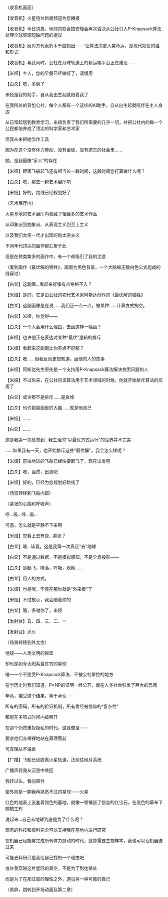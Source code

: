 （收音机画面）

【收音机】火星电台新闻频道为您播报

【收音机】今日清晨，地球的联合国安理会再次否决从公社引入P-Knapsack算法处理全球资源短缺问题的提议

【收音机】反对方代表铃木千园指出——‘让算法决定人类命运，是现代奴役的温和形式’

【收音机】与此同时，公社在月球轨道上的新运输平台正在建设……

【米娅】主人，您的早餐已经做好了，请慢用

【白爻】嗯，多谢了

米娅是我的助手，自从我出生起就陪着我了

在我所处的背包公社，每个人都有一个这样的AI助手，自从出生起就陪伴在主人身边

从日常起居到教育学习，米娅负责了我们所需要的几乎一切，并把公社内的每一个公民都培养成了顶尖的科学家和艺术家

但我从未把她当作工具

因为在这个没有体力劳动、没有金钱、没有遗忘的社会里……

她，是我最像“家人”的存在

【米娅】距离飞船起飞还有相当长一段时间，这段时间您打算做什么呢？

【白爻】嗯，那去一趟艺术展厅吧

【米娅】好的，路线已经规划好了

（艺术展厅内）

火星基地的艺术展厅内收藏了相当多的艺术作品

从印象派到抽象派、从表现主义到至上主义

以及我们太空一代才出现的后太空主义

不同年代顶尖的画作都汇聚于此

但是在种类繁多的画作中，有一个却吸引了我的注意

（看到画作《最优解的牺牲》，画面为黑色背景，一个大脑被无数白色公式组成的线穿过）

【白爻】这副画...看起来好像有点格格不入？

【米娅】是的，它是由公社的初代艺术家阿斯达创作的《最优解的牺牲》

【白爻】这副画像是在说……我们正一点一点，被某种……计算方式掏空。

【白爻】米娅，你觉得——

【白爻】一个人会用什么理由，去画这样一幅画？

【米娅】也许他正在表达对某种“最优”逻辑的排斥

【米娅】看起来这副画让你有点不舒服？

【白爻】嗯……但我反而更想知道，画他的人的故事

【米娅】阿斯达先生原先是一个支持用P-Knapsack算法解决贫困问题的人

【米娅】不过后来，在公社将该算法用于艺术领域的时候，他就开始排斥算法的应用了

【白爻】或许那不是排斥……是哀悼

【白爻】也许那副画里的大脑……就是他自己

【米娅】……

【白爻】……

这是我第一次感觉到…我生活的“以最优方式运行”的世界并不完美

……如果我有一天，也开始排斥这些“最优解”，我会怎么样呢？

【米娅】前往地球的飞船已经快要起飞了，现在出发吧

【白爻】嗯，当然，出发吧

【米娅】好的，已经为您规划好路线了

（场景转移到飞船内部）

（紧张的心跳和呼吸声）

呼…吸…呼…吸…

可恶，怎么就是平静不下来啊

【米娅】您看上去有些...紧张？

【白爻】嗯...毕竟，这是我第一次真正“去”地球

【白爻】不是通过数据，不是模拟感知，不是全息投影——

【白爻】是起飞，降落，呼吸，观察……

【白爻】用人的方式。

【米娅】也是呢，毕竟在那你就是“外来者”了

【米娅】不过放心，我会陪着你的

【白爻】嗯，多谢你了，米娅

【发射台】五、四、三、二、一

【发射台】点火

（场景转移到外太空）

地球——人类文明的摇篮

却也是如今太阳系最贫穷的星球

唯一一个不接受P-Knapsack算法、不被公社掌控的地方

在学历史时我们知道，P=NP的证明一经公开，就在人类社会引发了巨大的恐慌

毕竟，接受这个结果，等于承认——

所有的密码，所有的验证机制，所有曾经被信仰的“复杂性”

都能在多项式时间内被解开

在那个仍然重视隐私的时代，这就像是——

要求他们赤裸裸地站在真理面前

可真理从不温柔

【广播】飞船已经脱离火星轨道，正前往地月系统

广播声将我从沉思中唤回

我转过头，看向窗外

窗外则是一颗我再熟悉不过的星球——火星

红色的地表上嵌套着银色的基地，就像一颗镶嵌了银丝的红宝石，在黑色的幕布下皑皑生辉

说起来...自己去地球到底是为了什么呢？

现有的科技和资料完全可以支持我在基地内进行研究

在机器已经能够完成所有体力劳动的时代，就算需要生物样本，我也可以让机器送过来

可能去科研只是我给自己找的一个理由吧

或许我穿越这片星际的真空，不是为了到达某处

而是为了在那过度的理性之外，遇见另一种可能的自己

（黑屏，跳转到开场动画及第二章）


